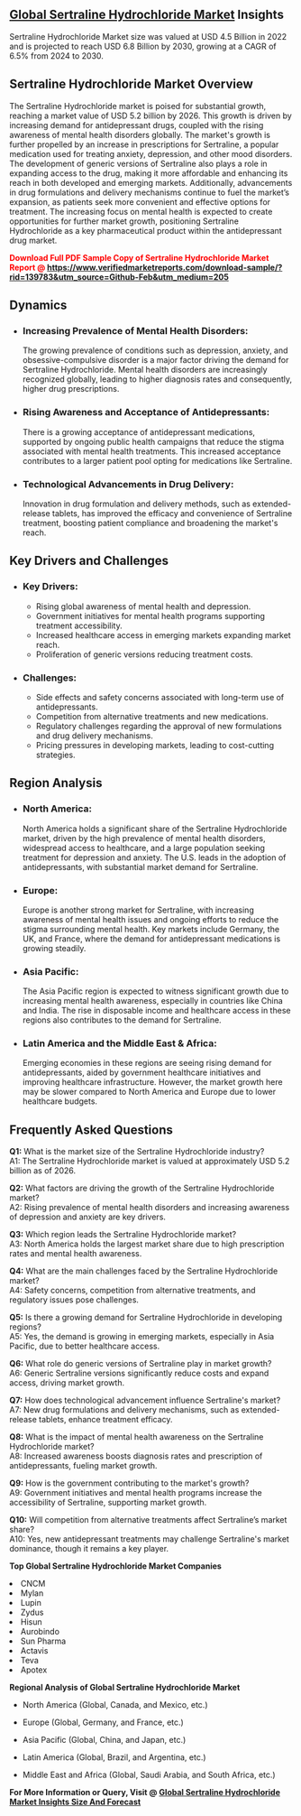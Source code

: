<h2><a href="https://www.verifiedmarketreports.com/download-sample/?rid=139783&amp;utm_source=Github&amp;utm_medium=205" target="_blank">Global Sertraline Hydrochloride Market</a> Insights</h2><p>Sertraline Hydrochloride Market size was valued at USD 4.5 Billion in 2022 and is projected to reach USD 6.8 Billion by 2030, growing at a CAGR of 6.5% from 2024 to 2030.</p><p> <h2>Sertraline Hydrochloride Market Overview</h2> <p>The Sertraline Hydrochloride market is poised for substantial growth, reaching a market value of USD 5.2 billion by 2026. This growth is driven by increasing demand for antidepressant drugs, coupled with the rising awareness of mental health disorders globally. The market's growth is further propelled by an increase in prescriptions for Sertraline, a popular medication used for treating anxiety, depression, and other mood disorders. The development of generic versions of Sertraline also plays a role in expanding access to the drug, making it more affordable and enhancing its reach in both developed and emerging markets. Additionally, advancements in drug formulations and delivery mechanisms continue to fuel the market’s expansion, as patients seek more convenient and effective options for treatment. The increasing focus on mental health is expected to create opportunities for further market growth, positioning Sertraline Hydrochloride as a key pharmaceutical product within the antidepressant drug market.</p> <p><strong><p><span class=""><span style="color: #ff0000;"><strong>Download Full PDF Sample Copy of Sertraline Hydrochloride Market Report</strong> @ </span><a href="https://www.verifiedmarketreports.com/download-sample/?rid=139783&amp;utm_source=Github-Feb&amp;utm_medium=205" target="_blank">https://www.verifiedmarketreports.com/download-sample/?rid=139783&amp;utm_source=Github-Feb&amp;utm_medium=205</a></span></p></strong></p> <h2>Dynamics</h2> <ul> <li><h3>Increasing Prevalence of Mental Health Disorders:</h3> The growing prevalence of conditions such as depression, anxiety, and obsessive-compulsive disorder is a major factor driving the demand for Sertraline Hydrochloride. Mental health disorders are increasingly recognized globally, leading to higher diagnosis rates and consequently, higher drug prescriptions.</li> <li><h3>Rising Awareness and Acceptance of Antidepressants:</h3> There is a growing acceptance of antidepressant medications, supported by ongoing public health campaigns that reduce the stigma associated with mental health treatments. This increased acceptance contributes to a larger patient pool opting for medications like Sertraline.</li> <li><h3>Technological Advancements in Drug Delivery:</h3> Innovation in drug formulation and delivery methods, such as extended-release tablets, has improved the efficacy and convenience of Sertraline treatment, boosting patient compliance and broadening the market's reach.</li> </ul> <h2>Key Drivers and Challenges</h2> <ul> <li><h3>Key Drivers:</h3> <ul> <li>Rising global awareness of mental health and depression.</li> <li>Government initiatives for mental health programs supporting treatment accessibility.</li> <li>Increased healthcare access in emerging markets expanding market reach.</li> <li>Proliferation of generic versions reducing treatment costs.</li> </ul> </li> <li><h3>Challenges:</h3> <ul> <li>Side effects and safety concerns associated with long-term use of antidepressants.</li> <li>Competition from alternative treatments and new medications.</li> <li>Regulatory challenges regarding the approval of new formulations and drug delivery mechanisms.</li> <li>Pricing pressures in developing markets, leading to cost-cutting strategies.</li> </ul> </li> </ul> <h2>Region Analysis</h2> <ul> <li><h3>North America:</h3> North America holds a significant share of the Sertraline Hydrochloride market, driven by the high prevalence of mental health disorders, widespread access to healthcare, and a large population seeking treatment for depression and anxiety. The U.S. leads in the adoption of antidepressants, with substantial market demand for Sertraline.</li> <li><h3>Europe:</h3> Europe is another strong market for Sertraline, with increasing awareness of mental health issues and ongoing efforts to reduce the stigma surrounding mental health. Key markets include Germany, the UK, and France, where the demand for antidepressant medications is growing steadily.</li> <li><h3>Asia Pacific:</h3> The Asia Pacific region is expected to witness significant growth due to increasing mental health awareness, especially in countries like China and India. The rise in disposable income and healthcare access in these regions also contributes to the demand for Sertraline.</li> <li><h3>Latin America and the Middle East & Africa:</h3> Emerging economies in these regions are seeing rising demand for antidepressants, aided by government healthcare initiatives and improving healthcare infrastructure. However, the market growth here may be slower compared to North America and Europe due to lower healthcare budgets.</li> </ul> <h2>Frequently Asked Questions</h2> <p><strong>Q1:</strong> What is the market size of the Sertraline Hydrochloride industry? <br> A1: The Sertraline Hydrochloride market is valued at approximately USD 5.2 billion as of 2026.</p> <p><strong>Q2:</strong> What factors are driving the growth of the Sertraline Hydrochloride market? <br> A2: Rising prevalence of mental health disorders and increasing awareness of depression and anxiety are key drivers.</p> <p><strong>Q3:</strong> Which region leads the Sertraline Hydrochloride market? <br> A3: North America holds the largest market share due to high prescription rates and mental health awareness.</p> <p><strong>Q4:</strong> What are the main challenges faced by the Sertraline Hydrochloride market? <br> A4: Safety concerns, competition from alternative treatments, and regulatory issues pose challenges.</p> <p><strong>Q5:</strong> Is there a growing demand for Sertraline Hydrochloride in developing regions? <br> A5: Yes, the demand is growing in emerging markets, especially in Asia Pacific, due to better healthcare access.</p> <p><strong>Q6:</strong> What role do generic versions of Sertraline play in market growth? <br> A6: Generic Sertraline versions significantly reduce costs and expand access, driving market growth.</p> <p><strong>Q7:</strong> How does technological advancement influence Sertraline's market? <br> A7: New drug formulations and delivery mechanisms, such as extended-release tablets, enhance treatment efficacy.</p> <p><strong>Q8:</strong> What is the impact of mental health awareness on the Sertraline Hydrochloride market? <br> A8: Increased awareness boosts diagnosis rates and prescription of antidepressants, fueling market growth.</p> <p><strong>Q9:</strong> How is the government contributing to the market's growth? <br> A9: Government initiatives and mental health programs increase the accessibility of Sertraline, supporting market growth.</p> <p><strong>Q10:</strong> Will competition from alternative treatments affect Sertraline’s market share? <br> A10: Yes, new antidepressant treatments may challenge Sertraline's market dominance, though it remains a key player.</p> </p><p><strong>Top Global Sertraline Hydrochloride Market Companies</strong></p><div data-test-id=""><p><li>CNCM</li><li> Mylan</li><li> Lupin</li><li> Zydus</li><li> Hisun</li><li> Aurobindo</li><li> Sun Pharma</li><li> Actavis</li><li> Teva</li><li> Apotex</li></p><div><strong>Regional Analysis of&nbsp;Global Sertraline Hydrochloride Market</strong></div><ul><li dir="ltr"><p dir="ltr">North America&nbsp;(Global, Canada, and Mexico, etc.)</p></li><li dir="ltr"><p dir="ltr">Europe (Global, Germany, and France, etc.)</p></li><li dir="ltr"><p dir="ltr">Asia Pacific&nbsp;(Global, China, and Japan, etc.)</p></li><li dir="ltr"><p dir="ltr">Latin America&nbsp;(Global, Brazil, and Argentina, etc.)</p></li><li dir="ltr">Middle East and Africa&nbsp;(Global, Saudi Arabia, and South Africa, etc.)</li></ul><p><strong>For More Information or Query, Visit @&nbsp;</strong><strong><a href="https://www.verifiedmarketreports.com/product/global-sertraline-hydrochloride-market-report-2019-competitive-landscape-trends-and-opportunities/?utm_source=Github&amp;utm_medium=205" target="_blank">Global Sertraline Hydrochloride Market Insights Size And Forecast</a></strong></p></div>
